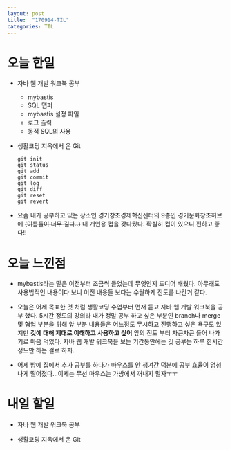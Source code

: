 ```yaml
---
layout: post
title:  "170914-TIL"
categories: TIL
---
```

오늘 한일
========
- 자바 웹 개발 워크북 공부
  - mybastis
  - SQL 맵퍼
  - mybastis 설정 파일
  - 로그 출력
  - 동적 SQL의 사용


- 생활코딩 지옥에서 온 Git
  ```
  git init
  git status
  git add
  git commit
  git log
  git diff
  git reset
  git revert
  ```

- 요즘 내가 공부하고 있는 장소인 경기창조경제혁신센터의 9층인 경기문화창조허브에 ~~(이름들이 너무 길다..)~~ 내 개인용 컵을 갖다뒀다. 확실히 컵이 있으니 편하고 좋다!!

오늘 느낀점
==========
- mybastis라는 말은 이전부터 조금씩 들었는데 무엇인지 드디어 배웠다. 아무래도 사용법적인 내용이다 보니 이전 내용들 보다는 수월하게 진도를 나간거 같다.

- 오늘은 어제 목표한 것 처럼 생활코딩 수업부터 먼저 듣고 자바 웹 개발 워크북을 공부 했다. 5시간 정도의 강의라 내가 정말 공부 하고 싶은 부분인 branch나 merge 및 협업 부분을 위해 앞 부분 내용들은 어느정도 무시하고 진행하고 싶은 욕구도 있지만 **깃에 대해 제대로 이해하고 사용하고 싶어** 앞의 진도 부터 차근차근 들어 나가기로 마음 먹었다. 자바 웹 개발 워크북을 보는 기간동안에는 깃 공부는 하루 한시간 정도만 하는 걸로 하자.

- 어제 밤에 집에서 추가 공부를 하다가 마우스를 안 챙겨간 덕분에 공부 효율이 엄청나게 떨어졌다...이제는 무선 마우스는 가방에서 꺼내지 말자ㅜㅜ

내일 할일
==========
- 자바 웹 개발 워크북 공부

- 생활코딩 지옥에서 온 Git
